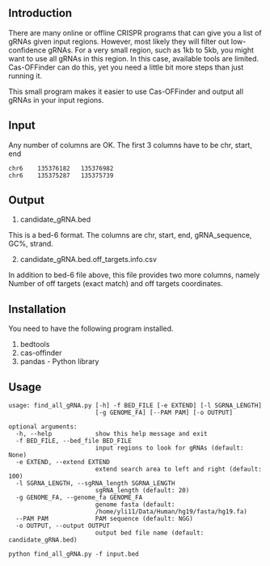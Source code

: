 ## Introduction

There are many online or offline CRISPR programs that can give  you a list of gRNAs given input regions. However, most likely they will filter out low-confidence gRNAs. For a very small region, such as 1kb to 5kb, you might want to use all gRNAs in this region. In this case, available tools are limited. Cas-OFFinder can do this, yet you need a little bit more steps than just running it. 

This small program makes it easier to use Cas-OFFinder and output all gRNAs in your input regions.

## Input

Any number of columns are OK. The first 3 columns have to be chr, start, end

```
chr6	135376182	135376982
chr6	135375287	135375739
```

## Output

1. candidate_gRNA.bed

This is a bed-6 format. The columns are chr, start, end, gRNA_sequence, GC%, strand.

2. candidate_gRNA.bed.off_targets.info.csv

In addition to bed-6 file above, this file provides two more columns, namely Number of off targets (exact match) and off targets coordinates.

## Installation

You need to have the following program installed.

1. bedtools
2. cas-offinder
3. pandas - Python library

## Usage

```
usage: find_all_gRNA.py [-h] -f BED_FILE [-e EXTEND] [-l SGRNA_LENGTH]
                        [-g GENOME_FA] [--PAM PAM] [-o OUTPUT]

optional arguments:
  -h, --help            show this help message and exit
  -f BED_FILE, --bed_file BED_FILE
                        input regions to look for gRNAs (default: None)
  -e EXTEND, --extend EXTEND
                        extend search area to left and right (default: 100)
  -l SGRNA_LENGTH, --sgRNA_length SGRNA_LENGTH
                        sgRNA_length (default: 20)
  -g GENOME_FA, --genome_fa GENOME_FA
                        genome fasta (default:
                        /home/yli11/Data/Human/hg19/fasta/hg19.fa)
  --PAM PAM             PAM sequence (default: NGG)
  -o OUTPUT, --output OUTPUT
                        output bed file name (default: candidate_gRNA.bed)
```

`python find_all_gRNA.py -f input.bed`
